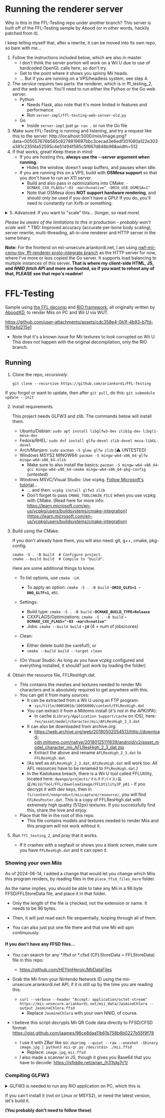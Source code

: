 # Running the renderer server
Why is this in the FFL-Testing repo under another branch? This server is built off of the FFL-Testing sample by Abood (or in other words, hackily patched from it).

I keep telling myself that, after a rewrite, it can be moved into its own repo, so bare with me...

1. Follow the instructions included below, which are also in master.
    * I don't think the server portion will work on a Wii U due to use of hardcoded OpenGL calls here, so don't try.
    * Get to the point where it shows you spinny Mii heads.
    * ... But if you are running on a VPS/headless system, see step 4.
2. The service requires two parts: the renderer, which is in ffl_testing_2, and the web server. You'll need to run either the Python or the Go web server.
    * Python
        - Needs Flask, also note that it's more limited in features and performance
        - Run `server-impl/ffl-testing-web-server-old.py`
    * Go
        - Inside `server-impl` just `go run .` or run the Go file
3. Make sure FFL-Testing is running and listening, and try a request like this to the server: http://localhost:5000/miis/image.png?data=005057676b565c6278819697bbc3cecad3e6edf301080a122e303a381c235f4a52595c4e51494f585c5f667d848b96&width=512
4. If that works, great! Keep these in mind:
    - If you are hosting this, **always use the --server argument when running.**
        * Hides the window, doesn't swap buffers, and pauses when idle.
    - If you are running this on a VPS, build with **OSMesa support** so that you don't have to run an X11 server.
        * Build and also pass in optimizations into CMake: `-DCMAKE_CXX_FLAGS="-O3 -march=native" -DRIO_USE_OSMESA=1"`
        * Note that OSMesa does **NOT support hardware rendering**, and should only be used if you don't have a GPU! If you do, you'll need to constantly run Xvfb or something.

<details>
<summary>
5. Advanced: If you want to "scale" this... (longer, so read more)
</summary>


* .. My only solution is to run multiple processes right now.
	- This actually needs my nwf-mii-cemu-toy, ffl-renderer-proto-integrate branch.
	- Clone it like so: `git clone -b ffl-renderer-proto-integrate https://github.com/ariankordi/nwf-mii-cemu-toy`, build and run.
* I recommend setting this up as a systemd _socket activated, instanced service._
	- This means you can run it like so: `systemctl start ffl-testing@31100` - where 31100 is the port number, which you can change, and also enable the service to start it at boot.
	- **You will need to rebuild, once again**, with `USE_SYSTEMD_SOCKET` as a def.
		* If you're following along on your VPS, it's this: `CXXFLAGS="-O3 -march=native" DEFS="-DRIO_USE_OSMESA -DUSE_SYSTEMD_SOCKET" make`
	- Edit `ffl-testing@.service`. Adjust the `WorkingDirectory`, `ExecStart` (program path), and potentially user.
	- Copy the systemd units in this repo: `sudo cp ffl-testing@.service ffl-testing@.socket /etc/systemd/system/`
</details>


_Please be aware of the limitations to this in production - probably won't scale well._
    * TBD: Improved accuracy (accurate per-bone body scaling), server rewrite, multi-threading, all-in-one renderer and HTTP server in the same binary.


**Note:** For the frontend on mii-unsecure.ariankordi.net, I am using [nwf-mii-cemu-toy, ffl-renderer-proto-integrate branch](https://github.com/ariankordi/nwf-mii-cemu-toy/tree/ffl-renderer-proto-integrate) as the HTTP server for now, where I've more or less copied the Go server. It supports load balancing to multiple instances of this server.
**That is where my client-side HTML, JS, and ***NNID fetch API*** and more are hosted, so if you want to rehost any of that, PLEASE see that repo's readme!**

# FFL-Testing
Sample using [the FFL decomp](https://github.com/aboood40091/ffl) and [RIO framework](https://github.com/aboood40091/rio), all originally written by [AboodXD](https://github.com/aboood40091), to render Miis on PC and Wii U via WUT.

https://github.com/user-attachments/assets/cdc358e4-0b1f-4b93-b7fd-f61fa4d215e1

* Note that it's a known issue for Mii textures to look corrupted on Wii U. This does not happen with the original decompilation, only the RIO branch.

## Running
1. Clone the repo, _recursively_.
    ```
    git clone --recursive https://github.com/ariankordi/FFL-Testing
    ```
If you forgot or want to update, then after `git pull`, do this: `git submodule update --init`

2. Install requirements.

    This project needs GLFW3 and zlib. The commands below will install them.

    * Ubuntu/Debian: `sudo apt install libglfw3-dev zlib1g-dev libgl1-mesa-dev`
    * Fedora/RHEL: `sudo dnf install glfw-devel zlib-devel mesa-libGL-devel`
    * Arch/Manjaro: `sudo pacman -S glew glfw zlib` (⚠️ UNTESTED)
    * Windows MSYS2 MINGW64: `pacman -S mingw-w64-x86_64-glfw mingw-w64-x86_64-zlib`
        - Make sure to also install the basics: `pacman -S mingw-w64-x86_64-gcc mingw-w64-x86_64-cmake mingw-w64-x86_64-pkg-config` (untested)
    * Windows MSVC/Visual Studio: Use vcpkg. [Follow Microsoft's tutorial](https://learn.microsoft.com/en-us/vcpkg/get_started/get-started?pivots=shell-powershell)...
        - ... and then: `vcpkg install glfw3 zlib`
        - Don't forget to pass `CMAKE_TOOLCHAIN_FILE` when you use vcpkg with CMake. [Read here for more info: https://learn.microsoft.com/en-us/vcpkg/users/buildsystems/cmake-integration](https://learn.microsoft.com/en-us/vcpkg/users/buildsystems/cmake-integration)

3. Build using the CMake.

    If you don't already have them, you will also need: git, g++, cmake, pkg-config.
    ```
    cmake -S . -B build  # Configure project.
    cmake --build build  # Compile to "build".
    ```
    Here are some additional things to know.
    * To list options, use `cmake -LH`.
        - To apply an option: `cmake -S . -B build` **`-DRIO_GLES=1 -DNO_GLTF=1`**, etc.
    * Settings:
        - Build type: `cmake -S . -B build` **`-DCMAKE_BUILD_TYPE=Release`**
        - CXXFLAGS/Optimizations: `cmake -S . -B build` **`-DCMAKE_CXX_FLAGS="-O3 -march=native"`**
        - Jobs: `cmake --build build` **`-j4`** (4 = num of jobs/cores)

    * Clean:
        - Either delete build (be careful!), or
        - `cmake --build build --target clean`
    * (On Visual Studio: As long as you have vcpkg configured and everything installed, it should? just work by loading the folder)

3. Obtain the resource file, FFLResHigh.dat.
    * This contains the meshes and textures needed to render Mii characters and is absolutely required to get anywhere with this.
    * You can get it from many sources:
        - It can be extracted from a Wii U using an FTP program:
            - `sys/title/0005001b/10056000/content/FFLResHigh.dat`
        - You can extract it from a Miitomo install (_it's not in the APK/IPA_):
            - In cache (`Library/Application Support/cache` on iOS), here: `res/asset/model/character/mii/AFLResHigh_2_3.dat`
        - It can also be downloaded from archive.org:
            * https://web.archive.org/web/20180502054513/http://download-cdn.miitomo.com/native/20180125111639/android/v2/asset_model_character_mii_AFLResHigh_2_3_dat.zip
            * Extract the above and rename `AFLResHigh_2_3.dat` to `FFLResHigh.dat`.
        - (As well as `AFLResHigh_2_3.dat`, `AFLResHigh.dat` will work too. All AFL resources have to be renamed to `FFLResHigh.dat`.)
        - In the Kadokawa breach, there is a Wii U tool called FFLUtility, located here: `dwango/projects/マルチデバイス/品証/WiiU/Tool/FFL/downloadimage/FFLUtilityJP_p01` - if you decrypt it with dev keys, then in `fs/content/nonproduct/miicapture/resource/`, you will find `FFLResPoster.dat`. This is a copy of FFLResHigh.dat with extremely high quality (512px) textures. If you successfully find this, share the love and enjoy.
    * Place that file in the root of this repo.
        - This file contains models and textures needed to render Miis and this program will not work without it.
4. Run `ffl_testing_2`, and pray that it works.
    * If it crashes with a segfault or shows you a blank screen, make sure you have `FFLResHigh.dat` and it can open it.

### Showing your own Miis
As of 2024-06-14, I added a change that would let you change which Miis this program renders, by reading files in the `place_ffsd_files_here` folder.

As the name implies, you should be able to take any Mii in a 96 byte FFSD/FFLStoreData file, and place it in that folder.

* Only the length of the file is checked, not the extension or name. It needs to be 96 bytes.

* Then, it will just read each file sequentially, looping through all of them.
* You can also just put one file there and that one Mii will spin continuously.

#### If you don't have any FFSD files...
* You can search for any *.ffsd or *.cfsd (CFLStoreData = FFLStoreData) file in this repo:
    - https://github.com/HEYimHeroic/MiiDataFiles

* Grab the Mii from your Nintendo Network ID using the mii-unsecure.ariankordi.net API, if it is still up by the time you are reading this.
    - `curl --verbose --header "Accept: application/octet-stream" https://mii-unsecure.ariankordi.net/mii_data/JasmineChlora --output JasmineChlora.ffsd`
        * Replace `JasmineChlora` with your own NNID, of course.
* I believe this script decrypts Mii QR Code data directly to FFSD/CFSD format: https://gist.github.com/jaames/96ce8daa11b61b758b6b0227b55f9f78
    - I use it with ZBar like so: `zbarimg --quiet --raw --oneshot -Sbinary image.jpg | python3 mii-qr.py /dev/stdin ./mii.ffsd`
        * Replace: `image.jpg`, `mii.ffsd`
    - I also made a scanner in JS, though it gives you Base64 that you have to decode: https://jsfiddle.net/arian_/h31tdg7r/1/

### Compiling GLFW3
<details>
<summary>
GLFW3 is needed to run any RIO application on PC, which this is.

If you can't install it (not on Linux or MSYS2), or need the latest version, let's build it.

**(You probably don't need to follow these)**
</summary>

### GLFW3:
* `git clone https://github.com/glfw/glfw && cd glfw`
* `cmake -S . -B build`
	- If you are cross compiling, append: `-D CMAKE_TOOLCHAIN_FILE=CMake/x86_64-w64-mingw32.cmake -D CMAKE_INSTALL_PREFIX=/usr/local/x86_64-w64-mingw32/`
* `cmake --build build -j8`
* (sudo) `cmake --install build`
### Now it should be available to pkg-config
Try: `pkg-config --libs zlib glfw3`

(Unless it complains about needing `glu`)
#### If you are still reading
NOTE from 2024-06-02: To cross compile this from Linux to Windows, I used the following command:
`
TOOLCHAIN_PREFIX=x86_64-w64-mingw32- make LDFLAGS="-L/dev/shm/glfw/build/src/ -lz -L/dev/shm/glew/lib/ -lglew32 -lglfw3 -lopengl32 -lgdi32 -lws2_32
`

Where I have glew and glfw built at /dev/shm.

While pkg-config worked, letting me need only the TOOLCHAIN_PREFIX set, for whatever reason it wasn't building and threw lots of linking errors saying it couldn't link tons of symbols from glew32 even though it literally finds it and opens the library, so... IDK.
</details>
